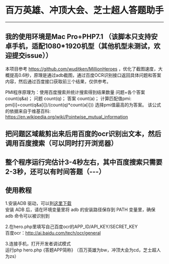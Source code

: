 # 百万英雄、冲顶大会、芝士超人答题助手
----------------------------------------------------------------------------------------------

## 我的使用环境是Mac Pro+PHP7.1 （该脚本只支持安卓手机，适配1080*1920机型（其他机型未测试，欢迎提交issue））

本项目参考 https://github.com/wuditken/MillionHeroes ，优化了截图速度，大概提高0.6秒，原理是通过adb截图，通过百度OCR识别接口返回具体问题和答案内容，然后通过百度接口获取前三个结果，仅供参考。

PMI程序原理为：使用百度搜索并统计搜索得到结果数量
问题+各个答案count(q&a)；
问题 count(q)；
答案 count(a)；
计算匹配值pmi: pmi[i]=count(q&a[i])/(count(q)*count(a[i]))
选择pmi值最高的为答案。
该公式的依据来自于维基百科: https://en.wikipedia.org/wiki/Pointwise_mutual_information

## 把问题区域裁剪出来后用百度的ocr识别出文本，然后调用百度搜索（可以同时打开浏览器）

## 整个程序运行完估计3-4秒左右，其中百度搜索只需要2-3秒，还可以有时间答题（---）

## 使用教程


1.安装ADB 驱动，可以到[这里下载](https://adb.clockworkmod.com/)<br />
	安装 ADB 后，请在环境变量里将 adb 的安装路径保存到 PATH 变量里，确保 adb 命令可以被识别到

2.在hero.php里填写自己百度ocr的APP_ID/API_KEY/SECRET_KEY</br>
	百度ocr：http://ai.baidu.com/tech/ocr/general

3.连接手机，打开开发者调试模式<br>运行php hero.php {答题APP简称} （百万英雄为bw，冲顶大会为cd，芝士超人为zs）
